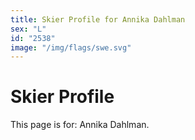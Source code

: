 ```yaml
---
title: Skier Profile for Annika Dahlman
sex: "L"
id: "2538"
image: "/img/flags/swe.svg" 
---
```


# Skier Profile

This page is for: Annika Dahlman.
    